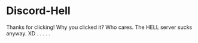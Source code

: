 # Discord-Hell
Thanks for clicking! Why you clicked it? Who cares. The HELL server sucks anyway. XD
.
.
.
.
.
